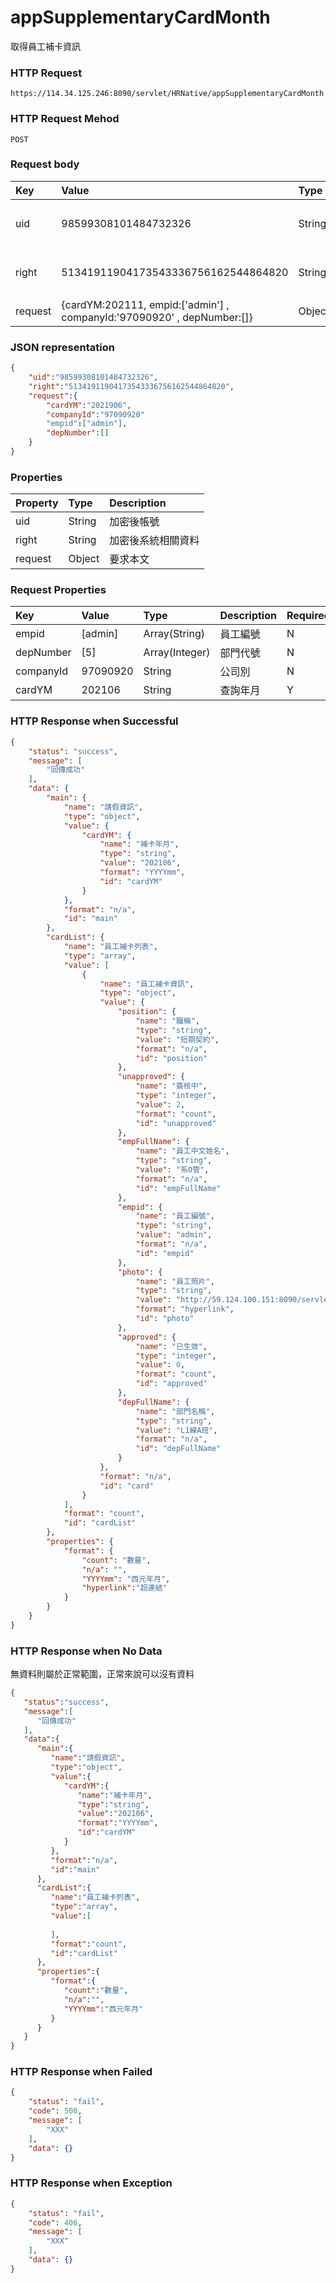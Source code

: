 # appSupplementaryCardMonth
取得員工補卡資訊

### HTTP Request
```
https://114.34.125.246:8090/servlet/HRNative/appSupplementaryCardMonth
```

### HTTP Request Mehod
```
POST
```

### Request body
| Key | Value | Type | Description |
|:----------|:-------------|:-----|:------------|
| uid | 98599308101484732326 | String | 需透過appLogin取得
| right | 51341911904173543336756162544864820 | String | 需透過appLogin取得 |
| request | {cardYM:202111, empid:['admin'] , companyId:'97090920' , depNumber:[]} | Object | 查詢條件

### JSON representation
```json
{
    "uid":"98599308101484732326",
    "right":"51341911904173543336756162544864820",
    "request":{
        "cardYM":"2021906",
        "companyId":"97090920"
        "empid":["admin"],
        "depNumber":[]
    }
}
```

### Properties
| Property | Type | Description |
|:---------|:-----|:------------|
| uid   | String | 加密後帳號 |
| right | String | 加密後系統相關資料 |
| request | Object | 要求本文 |

### Request Properties
 Key | Value | Type | Description | Required | Format |
|:----------|:-------------|:-----|:------------|:------------|:------------|
| empid | [admin] | Array(String) | 員工編號 | N | n/a | 查詢員工編號 |
| depNumber | [5] | Array(Integer) | 部門代號 | N | n/a |
| companyId | 97090920 | String | 公司別 | N | n/a |
| cardYM | 202106 | String | 查詢年月 | Y | AC(YYYYmm) |

### HTTP Response when Successful
```json
{
    "status": "success",
    "message": [
        "回傳成功"
    ],
    "data": {
        "main": {
            "name": "請假資訊",
            "type": "object",
            "value": {
                "cardYM": {
                    "name": "補卡年月",
                    "type": "string",
                    "value": "202106",
                    "format": "YYYYmm",
                    "id": "cardYM"
                }
            },
            "format": "n/a",
            "id": "main"
        },
        "cardList": {
            "name": "員工補卡列表",
            "type": "array",
            "value": [
                {
                    "name": "員工補卡資訊",
                    "type": "object",
                    "value": {
                        "position": {
                            "name": "職稱",
                            "type": "string",
                            "value": "短期契約",
                            "format": "n/a",
                            "id": "position"
                        },
                        "unapproved": {
                            "name": "簽核中",
                            "type": "integer",
                            "value": 2,
                            "format": "count",
                            "id": "unapproved"
                        },
                        "empFullName": {
                            "name": "員工中文姓名",
                            "type": "string",
                            "value": "系O管",
                            "format": "n/a",
                            "id": "empFullName"
                        },
                        "empid": {
                            "name": "員工編號",
                            "type": "string",
                            "value": "admin",
                            "format": "n/a",
                            "id": "empid"
                        },
                        "photo": {
                            "name": "員工照片",
                            "type": "string",
                            "value": "http://59.124.100.151:8090/servlet/jform?em_step=2&file=hrm8w.pkg&enc=93d23f3a4b3f1a574d52104f57504b50100e0909070f0b0b0607070b0b07600e0b0f070f060e0e0d114f5158",
                            "format": "hyperlink",
                            "id": "photo"
                        },
                        "approved": {
                            "name": "已生效",
                            "type": "integer",
                            "value": 0,
                            "format": "count",
                            "id": "approved"
                        },
                        "depFullName": {
                            "name": "部門名稱",
                            "type": "string",
                            "value": "L1線A班",
                            "format": "n/a",
                            "id": "depFullName"
                        }
                    },
                    "format": "n/a",
                    "id": "card"
                }
            ],
            "format": "count",
            "id": "cardList"
        },
        "properties": {
            "format": {
                "count": "數量",
                "n/a": "",
                "YYYYmm": "西元年月",
                "hyperlink":"超連結"
            }
        }
    }
}
```

### HTTP Response when No Data
無資料則屬於正常範圍，正常來說可以沒有資料
```json
{
   "status":"success",
   "message":[
      "回傳成功"
   ],
   "data":{
      "main":{
         "name":"請假資訊",
         "type":"object",
         "value":{
            "cardYM":{
               "name":"補卡年月",
               "type":"string",
               "value":"202106",
               "format":"YYYYmm",
               "id":"cardYM"
            }
         },
         "format":"n/a",
         "id":"main"
      },
      "cardList":{
         "name":"員工補卡列表",
         "type":"array",
         "value":[
            
         ],
         "format":"count",
         "id":"cardList"
      },
      "properties":{
         "format":{
            "count":"數量",
            "n/a":"",
            "YYYYmm":"西元年月"
         }
      }
   }
}
```

### HTTP Response when Failed
```json
{
    "status": "fail",
    "code": 500,
    "message": [
        "XXX"
    ],
    "data": {}
}
```

### HTTP Response when Exception
```json
{
    "status": "fail",
    "code": 406,
    "message": [
        "XXX"
    ],
    "data": {}
}
```
